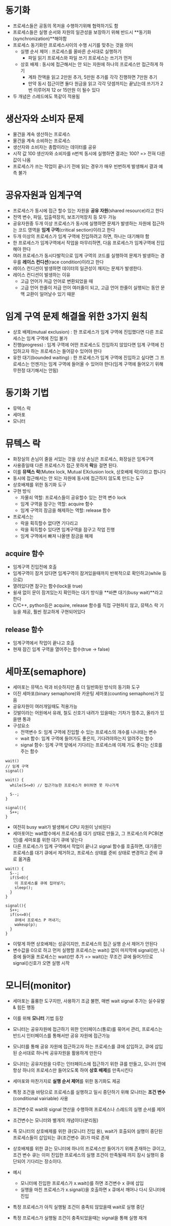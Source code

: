 # 동기화

- 프로세스들은 공동의 목저을 수행하기위해 협력하기도 함
- 프로세스들은 실행 순서와 자원의 일관성을 보장하기 위해 반드시 **동기화(synchronization)**해야함
- 프로세스 동기화란 프로세스사이의 수행 시기를 맞추는 것을 의미
  - 실행 순서 제어 : 프로세스를 올바른 순서대로 실행하기
    - 파일 읽기 프로세스와 파일 쓰기 프로세스는 쓰기가 먼저
  - 상호 배제 : 동시에 접근해서는 안 되는 자원에 하나의 프로세스만 접근하게 하기
    - 계좌 잔액을 읽고 2만원 추가, 5만원 추가를 각각 진행하면 7만원 추기
    - 만약 동시 접근이면 둘다 원금을 읽고 각각 덧셈까지는 끝났는데 쓰기가 2번 이루어져 12 or 15만원 이 될수 있다
- 두 개념은 스레드에도 똑같이 적용됨

# 생산자와 소비자 문제

- 물건을 계속 생산하는 프로세스
- 물건을 계속 소비하는 프로세스
- 생산자와 소비자는 총합이라는 데이터를 공유
- 시작 값 100 생산자와 소비자를 n번씩 동시에 실행하면 결과는 100? => 전혀 다른값이 나옴
- 프로세스가 쓰는 작업이 끝나기 전에 읽는 경우가 매우 빈번하게 발생해서 결과 예측 불가

# 공유자원과 임계구역

- 프로세스가 동시에 접근 할수 있는 자원을 **공유 자원**(shared resource)라고 한다
- 전역 변수, 파일, 입출력장치, 보조기억장치 등 모두 가능
- 공유자원중 두개 이상 프로세스가 동시에 실행하면 문제가 발생하는 자원에 접근하는 코드 영역을 **임계 구역**(critical section)이라고 한다
- 두개 이상의 프로세스가 임계 구역에 진입하려고 하면, 하나는 대기해야 함
- 한 프로세스가 임계구역에서 작업을 마무리하면, 다음 프로세스가 임계구역에 진입해야 한다
- 여러 프로세스가 동시다발적으로 임계 구역의 코드를 실행하여 문제가 발생하는 경우를 **레이스 컨디션**(race condition)이라고 한다
- 레이스 컨디션이 발생하면 데이터의 일관성이 깨지는 문제가 발생한다.
- 레이스 컨디션이 발생하는 이유
  - 고급 언어가 저급 언어로 변환되었을 때
  - 고급 언어 한줄이 저급 언어 여러줄이 되고, 고급 언어 한줄이 실행되는 동안 문맥 교환이 일어날수 있기 때문

# 임계 구역 문제 해결을 위한 3가지 원칙

- 상호 배제(mutual exclusion) : 한 프로세스가 임계 구역에 진입했다면 다른 프로세스는 임계 구역에 진입 불가
- 진행(progress) : 임계 구역에 어떤 프로세스도 진입하지 않았다면 임계 구역에 진입하고자 하는 프로세스는 들어갈수 있어야 한다
- 유한 대기(bounded waiting) : 한 프로세스가 임계 구역에 진입하고 싶다면 그 프로세스는 언젠가는 임계 구역에 들어올 수 있어야 한다(임계 구역에 들어오기 위해 무한정 대기해서는 안됨)

# 동기화 기법

- 뮤텍스 락
- 세마포
- 모니터

# 뮤텍스 락

- 화장실의 손님이 줄을 서있는 것을 상상 손님은 프로세스, 화장실은 임계구역
- 사용중일때 다른 프로세스가 접근 못하게 **락**을 걸면 된다.
- 이를 **뮤텍스 락**(Mutex lock, Mutual EXclusion lock, 상호배제 락)이라고 합니다
- 동시에 접근해서는 안 되는 자원에 동시에 접근하지 않도록 만드는 도구
- 상호배제를 위한 동기화 도구
- 구현 방식
  - 자물쇠 역할: 프로세스들이 공유할수 있는 전역 변수 lock
  - 임계 구역을 잠구는 역할: acquire 함수
  - 임계 구역의 잠금을 해제하는 역할: release 함수
- 프로세스는
  - 락을 획득할수 없다면 기다리고
  - 락을 획득할수 있다면 임계구역을 잠구고 작업 진행
  - 임계 구역에서 빠져 나올땐 잠금을 해제

## acquire 함수

- 임계구역 진입전에 호출
- 임계구역이 잠겨 있다면 임계구역이 잠겨있을때까지 반복적으로 확인하고(while 등으로)
- 열려있다면 잠구는 함수(lock을 true)
- 쉴새 없이 문이 잠겨있는지 확인하는 대기 방식을 **바쁜 대기(busy wait)**라고 한다
- C/C++, python등은 acquire, release 함수를 직접 구현하지 않고, 뮤텍스 락 기능을 제공, 훨씬 정교하게 구현되어있다

## release 함수

- 임계구역에서 작업이 끝나고 호출
- 현재 잠긴 임계 구역을 열어주는 함수(true -> false)

# 세마포(semaphore)

- 세마포는 뮤텍스 락과 비슷하지만 좀 더 일반화된 방식의 동기화 도구
- 이진 세마포(binary semaphore)와 카운팅 세마포(counting semaphore)가 있음
- 공유자원이 여러개일때도 적용가능
- 깃발이라는 어원에서 유래, 철도 신호기 내려가 있을때는 기차가 멈추고, 올라가 있을땐 통과
- 구성요소
  - 전역변수 S: 임계 구역에 진입할 수 있는 프로세스의 개수를 나나태는 변수
  - wait 함수: 임계 구역에 들어가도 좋은지, 기다려야하는지 알려주는 함수
  - signal 함수: 임계 구역 앞에서 기다리는 프로세스에 이제 가도 좋다는 신호를 주는 함수

```
wait()
// 임계 구역
signal()

wait() {
  while(S<=0) // 접근가능한 프로세스가 0이하면 못 지나가게

  S--;
}

signal(){
  S++;
}
```

- 여전히 busy wait가 발생해서 CPU 자원이 낭비된다
- 세마포어는 wait함수에서 프로세스를 대기 상태로 만들고, 그 프로세스의 PCB(본인)를 세마포를 위한 대기 큐에 넣는다
- 다른 프로세스가 임계 구역에서 작업이 끝나고 signal 함수를 호출하면, 대기중인 프로세스를 대기 큐에서 제거하고, 프로세스 상태를 준비 상태로 변경하고 준비 큐로 옮겨줌

```
wait() {
  S--;
  if(S<0){
    이 프로세스를 큐에 집어넣기;
    sleep();
  }
}

signal(){
  S++;
  if(s<=0){
    큐에서 프로세스 P 꺼내기;
    wakeup(p);
  }
}
```

- 이렇게 하면 상호배제는 성공이지만, 프로세스의 접근 실행 순서 제어가 안된다
- 변수값을 0으로 하고 먼저 실행할 프로세스는 wait() 없이 마지막에 signal()만, 나중에 들어올 프로세스는 wait()만 추가 => wait()는 무조건 큐에 들어가므로 signal()신호가 오면 실행 시작

# 모니터(monitor)

- 세마포는 휼륭한 도구지만, 사용하기 조금 불편, 매번 wait signal 추가는 실수유발 & 힘든 행동
- 이를 위해 **모니터** 기법 등장
- 모니터는 공유자원에 접근하기 위한 인터페이스(통로)를 묶어서 관리, 프로세스는 반드시 인터페이스를 통해서만 공유 자원에 접근가능
- 모니터를 통해 공유 자원에 접근하고자 하는 프로세스를 큐에 삽입하고, 큐에 삽입된 순서대로 하나씩 공유자원을 활용하게 만든다
- 모니터는 공유자원을 다루는 인터페이스에 접근하기 위한 큐를 만들고, 모니터 안에 항상 하나의 프로세스만 들어오도록 하여 **상호 배제**를 만족시킨다
- 세마포와 마찬가지로 **실행 순서 제어**를 위한 동기화도 제공
- 특정 조건을 바탕으로 프로세스를 실행하고 일시 중단하기 위해 모니터는 **조건 변수**(conditional vairiable) 사용
- 조건변수로 wait와 signal 연산을 수행하여 프로세스나 스레드의 실행 순서를 제어
- 조건변수는 모니터와 별개의 개념이다(분리됨)
- 즉 모니터의 상호배제를 위한 큐(모니터 진입 용), wait가 호출되어 실행이 중단된 프로세스들이 삽입되는 큐(조건변수 큐)가 따로 존재
- 상호배제를 위한 큐는 모니터에 하나의 프로세스만 들어가기 위해 존재하는 큐이고, 조건 변수 큐는 이미 진입한 프로세스의 실행 조건이 만족될때 까지 잠시 실행이 중단되어 기다리는 장소이다.
- 예시

  - 모니터에 진입한 프로세스가 x.wait()를 하면 조건변수 x 큐에 삽입
  - 실행을 마친 프로세스가 x.signal()을 호출하면 x 큐에서 깨어나 다시 모니터에 진입

- 특정 프로세스가 아직 실행될 조건이 충족되 않았을때 wait로 실행 중단
- 특정 프로세스가 실행될 조건이 충족되었을때는 signal을 통해 실행 재개
